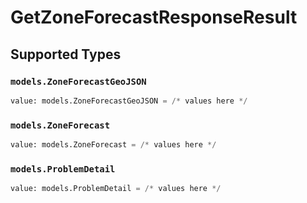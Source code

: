 # GetZoneForecastResponseResult


## Supported Types

### `models.ZoneForecastGeoJSON`

```python
value: models.ZoneForecastGeoJSON = /* values here */
```

### `models.ZoneForecast`

```python
value: models.ZoneForecast = /* values here */
```

### `models.ProblemDetail`

```python
value: models.ProblemDetail = /* values here */
```

